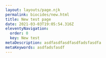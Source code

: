 ```yaml
---
layout: layouts/page.njk
permalink: biocides/new.html
title: New test page
date: 2021-03-03T19:05:54.316Z
eleventyNavigation:
  order: 0
  key: New test
metaDescription: asdfasdfasdfasdfadsfasdfa
metaKeywords: asdfadsfasdf
---
```

